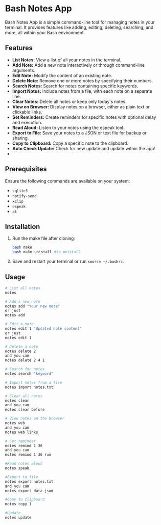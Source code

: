 
# Bash Notes App

Bash Notes App is a simple command-line tool for managing notes in your terminal. It provides features like adding, editing, deleting, searching, and more, all within your Bash environment.

## Features

- **List Notes:** View a list of all your notes in the terminal.
- **Add Note:** Add a new note interactively or through command-line arguments.
- **Edit Note:** Modify the content of an existing note.
- **Delete Note:** Remove one or more notes by specifying their numbers.
- **Search Notes:** Search for notes containing specific keywords.
- **Import Notes:** Include notes from a file, with each note on a separate line.
- **Clear Notes:** Delete all notes or keep only today's notes.
- **View on Browser:** Display notes on a browser, either as plain text or clickable links.
- **Set Reminders:** Create reminders for specific notes with optional delay and execution.
- **Read Aloud:** Listen to your notes using the espeak tool.
- **Export to File:** Save your notes to a JSON or text file for backup or sharing.
- **Copy to Clipboard:** Copy a specific note to the clipboard.
- **Auto Check Update:** Check for new update and update within the app!
- 
## Prerequisites

Ensure the following commands are available on your system:
- `sqlite3`
- `notify-send`
- `xclip`
- `espeak`
- `at`
  
## Installation

1. Run the make file after cloning:

    ```bash
    bash make
    bash make unistall #to unistall
    ```

2. Save and restart your terminal or run `source ~/.bashrc`.

## Usage

```bash
# List all notes
notes

# Add a new note
notes add "Your new note"
or just
notes add

# Edit a note
notes edit 1 "Updated note content"
or just
notes edit 1

# Delete a note
notes delete 2
and you can
notes delete 2 4 1

# Search for notes
notes search "keyword"

# Import notes from a file
notes import notes.txt

# Clear all notes
notes clear
and you can
notes clear before

# View notes on the browser
notes web
and you can
notes web links

# Set reminder
notes remind 1 30
and you can
notes remind 1 30 run

#Read notes aloud
notes speak

#Export to file
notes export notes.txt
and you can
notes export data json

#Copy to Clipboard
notes copy 1

#Update
notes update

